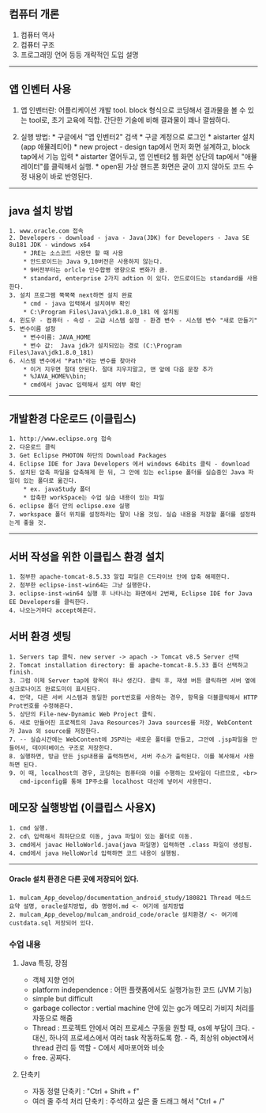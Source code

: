 ## 컴퓨터 개론
  1. 컴퓨터 역사
  2. 컴퓨터 구조
  3. 프로그래밍 언어
  등등 개략적인 도입 설명
  
<hr/>
  
## 앱 인벤터 사용
  1. 앱 인벤터란: 어플리케이션 개발 tool. block 형식으로 코딩해서 결과물을 볼 수 있는 tool로, 초기 교육에 적합.
                 간단한 기술에 비해 결과물이 꽤나 깔쌈하다.
		 
  2. 실행 방법:
  	* 구글에서 "앱 인벤터2" 검색
	* 구글 계정으로 로그인
	* aistarter 설치 (app 애뮬레티어)
	* new project -  design tap에서 먼저 화면 설계하고, block tap에서 기능 입력
	* aistarter 열어두고, 앱 인벤터2 웹 화면 상단의 tap에서 "애뮬레이터"를 클릭해서 실행.
	* open된 가상 핸드폰 화면은 굳이 끄지 않아도 코드 수정 내용이 바로 반영된다.
	
<hr/>
               
## java 설치 방법
	1. www.oracle.com 접속
	2. Developers - download - java - Java(JDK) for Developers - Java SE 8u181 JDK - windows x64
		* JRE는 소스코드 사용만 할 때 사용
		* 안드로이드는 Java 9,10버전은 사용하지 않는다.
		* 9버전부터는 orlcle 인수합병 영향으로 변화가 큼.
		* standard, enterprise 2가지 adtion 이 있다. 안드로이드는 standard를 사용한다.
	3. 설치 프로그램 쭉쭉쭉 next하면 설치 완료
		* cmd - java 입력해서 설치여부 확인
		* C:\Program Files\Java\jdk1.8.0_181 에 설치됨
	4. 윈도우 - 컴퓨터 - 속성 - 고급 시스템 설정 - 환경 변수 - 시스템 변수 "새로 만들기" 
	5. 변수이름 설정
		* 변수이름: JAVA_HOME
		* 변수 값:  Java jdk가 설치되있는 경로 (C:\Program Files\Java\jdk1.8.0_181)
	6. 시스템 변수에서 "Path"라는 변수를 찾아라
		* 이거 지우면 절대 안된다. 절대 지우지말고, 맨 앞에 다음 문장 추가
		* %JAVA_HOME%\bin;
		* cmd에서 javac 입력해서 설치 여부 확인

<hr/>

## 개발환경 다운로드 (이클립스)
	1. http://www.eclipse.org 접속
	2. 다운로드 클릭
	3. Get Eclipse PHOTON 하단의 Download Packages
	4. Eclipse IDE for Java Developers 에서 windows 64bits 클릭 - download
	5. 설치된 압축 파일을 압축해제 한 뒤, 그 안에 있는 eclipse 폴더를 실습중인 Java 파일이 있는 폴더로 옮긴다.
		* ex. javaStudy 폴더
		* 압축한 workSpace는 수업 실습 내용이 있는 파일
	6. eclipse 폴더 안의 eclipse.exe 실행
	7. workspace 폴더 위치를 설정하라는 말이 나올 것임. 실습 내용을 저장할 폴더를 설정하는게 좋을 것.

<hr/>

## 서버 작성을 위한 이클립스  환경 설치
	1. 첨부한 apache-tomcat-8.5.33 알집 파일은 C드라이브 안에 압축 해제한다.
	2. 첨부한 eclipse-inst-win64는 그냥 실행한다.
	3. eclipse-inst-win64 실행 후 나타나는 화면에서 2번째, Eclipse IDE for Java EE Developers를 클릭한다.
	4. 나오는거마다 accept해준다.

</hr>

## 서버 환경 셋팅
	1. Servers tap 클릭. new server -> apach -> Tomcat v8.5 Server 선택
	2. Tomcat installation directory: 를 apache-tomcat-8.5.33 폴더 선택하고 finish.
	3. 그럼 이제 Server tap에 항목이 하나 생긴다. 클릭 후, 재생 버튼 클릭하면 서버 옆에 싱크로나이즈 완료도미이 표시된다.
	4. 만약, 다른 서버 시스템과 동일한 port번호를 사용하는 경우, 항목을 더블클릭해서 HTTP Prot번호를 수정해준다.
	5. 상단의 File-new-Dynamic Web Project 클릭.
	6. 새로 만들어진 프로젝트의 Java Resources가 Java sources를 저장, WebContent가 Java 외 source를 저장한다.
	7. -- 실습시간에는 WebContent에 JSP라는 새로운 폴더를 만들고, 그안에 .jsp파일을 만들어서, 데이터베이스 구조로 저장한다.
	8. 실행하면, 방금 만든 jsp내용을 출력하면서, 서버 주소가 출력된다. 이를 복사해서 사용하면 된다.
	9. 이 때, localhost의 경우, 코딩하는 컴퓨터와 이를 수행하는 모바일이 다르므로, <br>
	   cmd-ipconfig를 통해 IP주소를 localhost 대신에 넣어서 사용한다.

</hr>

## 메모장 실행방법 (이클립스 사용X)
	1. cmd 실행.
	2. cd\ 입력해서 최하단으로 이동, java 파일이 있는 폴더로 이동.
	3. cmd에서 javac HelloWorld.java(java 파일명) 입력하면 .class 파일이 생성됨.
	4. cmd에서 java HelloWorld 입력하면 코드 내용이 실행됨.

<hr/>

#### Oracle 설치 환경은 다른 곳에 저장되어 있다.
	1. mulcam_App_develop/documentation_android_study/180821 Thread 메소드 요약 설명, oracle설치방법, db 명령어.md <- 여기에 설치방법
	2. mulcam_App_develop/mulcam_android_code/oracle 설치환경/ <- 여기에 custdata.sql 저장되어 있다.

</hr>

### 수업 내용 ###
1. Java 특징, 장점
	* 객체 지향 언어
	* platform independence : 어떤 플랫폼에서도 실행가능한 코드 (JVM 기능)
	* simple but difficult
	* garbage collector : vertial machine 안에 있는 gc가 메모리 가비지 처리를 자동으로 해줌
	* Thread : 프로젝트 안에서 여러 프로세스 구동을 원할 때, os에 부담이 크다.
			- 대신, 하나의 프로세스에서 여러 task 작동하도록 함.
			- 즉, 최상위 object에서 thread 관리 등 역할
			- C에서 세마포어와 비슷
	* free. 공짜다.

2. 단축키
	* 자동 정렬 단축키 : "Ctrl + Shift + f"
   	* 여러 줄 주석 처리 단축키 : 주석하고 싶은 줄 드래그 해서 "Ctrl + /"
